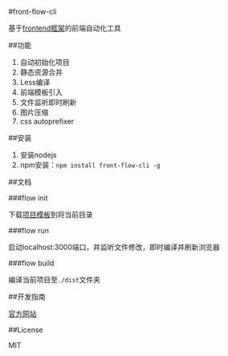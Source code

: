 #front-flow-cli

基于[frontend框架](http://git.oschina.net/tower1229/frontend)的前端自动化工具

##功能

1. 自动初始化项目
2. 静态资源合并
3. Less编译
4. 前端模板引入
5. 文件监听即时刷新
6. 图片压缩
7. css autoprefixer

##安装

1. 安装nodejs
2. npm安装：`npm install front-flow-cli -g`

##文档

###flow init

下载[项目模板](https://github.com/tower1229/front-flow-template)到将当前目录

###flow run

启动localhost:3000端口，并监听文件修改，即时编译并刷新浏览器

###flow build

编译当前项目至`./dist`文件夹

##开发指南

[官方网站](http://zangtao.org/projects/front-flow-cli/)

##License 

MIT
